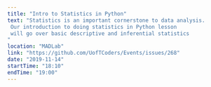 ```yaml
---
title: "Intro to Statistics in Python"
text: "Statistics is an important cornerstone to data analysis.
 Our introduction to doing statistics in Python lesson 
 will go over basic descriptive and inferential statistics
"
location: "MADLab"
link: "https://github.com/UofTCoders/Events/issues/268"
date: "2019-11-14"
startTime: "18:10"
endTime: "19:00"
---
```

